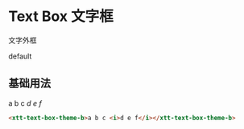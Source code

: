 <script setup>
import { onMounted, onUnmounted } from 'vue'
import "./css/com.css"
import GUI from "lil-gui";

let gui;

onMounted(async () => {
	await Promise.all([
		import("../../dist/xtt-text-box-theme-b.js"),
	])

	const operate = document.getElementById("operate");

	gui = new GUI({
		container: document.querySelector(".operate-wrapper")
	});

	const obj = {
		content: "default",
		color: "#000",
	};

	gui.add(obj, "content").onChange((value) => {
		operate.textContent = value;
	});

	gui.addColor(obj, "color").onChange((value) => {
		operate.style.setProperty("--text-box-border-color", value);
	});
	
});

onUnmounted(() => {
	gui.destroy();
});
</script>

# Text Box 文字框

文字外框

<section class="operate-wrapper">
	<div class="operate-content">
		<xtt-text-box-theme-b id="operate">default</xtt-text-box-theme-b>
	</div>
</section>

## 基础用法

<section class="wrap">
	<xtt-text-box-theme-b>a b c <i>d e f</i></xtt-text-box-theme-b>
</section>

```html
<xtt-text-box-theme-b>a b c <i>d e f</i></xtt-text-box-theme-b>
```
